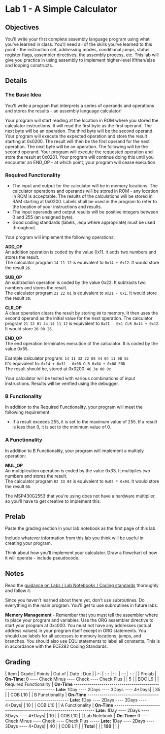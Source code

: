 # Lab 1 - A Simple Calculator

## Objectives

You'll write your first complete assembly language program using what you've learned in class.  You'll need all of the skills you've learned to this point - the instruction set, addressing modes, conditional jumps, status register flags, assembler directives, the assembly process, etc.  This lab will give you practice in using assembly to implement higher-level if/then/else and looping constructs.

## Details

### The Basic Idea

You'll write a program that interprets a series of operands and operations and stores the results - an assembly language calculator!

Your program will start reading at the location in ROM where you stored the calculator instructions.  It will read the first byte as the first operand.  The next byte will be an operation.  The third byte will be the second operand.  Your program will execute the expected operation and store the result starting at 0x0200.  The result will then be the first operand for the next operation.  The next byte will be an operation.  The following will be the second operand.  Your program will execute the requested operation and store the result at 0x0201.  Your program will continue doing this until you encounter an END_OP - at which point, your program will cease execution.

### Required Functionality

- The input and output for the calculator will be in memory locations.  The calculator operations and operands will be stored in ROM - any location in ROM is acceptable.  The results of the calculations will be stored in RAM starting at 0x0200.  Labels shall be used in the program to refer to the location of your instructions and results.
- The input operands and output results will be positive integers between 0 and 255 (an unsigned byte).
- Good coding standards (labels, .equ where appropriate) must be used throughout.

Your program will implement the following operations:

**ADD_OP**  
An addition operation is coded by the value 0x11.  It adds two numbers and stores the result.  
The calculator program `14 11 12` is equivalent to `0x14 + 0x12`.  It would store the result `26`.

**SUB_OP**  
An subtraction operation is coded by the value 0x22.  It subtracts two numbers and stores the result.  
The calculator program `21 22 01` is equivalent to `0x21 - 0x1`.  It would store the result `20`.

**CLR_OP**  
A clear operation clears the result by storing `00` to memory.  It then uses the second operand as the initial value for the next operation.
The calculator program `21 22 01 44 14 11 12` is equivalent to `0x21 - 0x1 CLR 0x14 + 0x12`.  It would store `20 00 26`.

**END_OP**  
The end operation terminates execution of the calculator.  It is coded by the value 0x55.

Example calculator program: `14 11 32 22 08 44 04 11 08 55`  
It's equivalent to: `0x14 + 0x32 - 0x08 CLR 0x04 + 0x08 END`  
The result should be, stored at 0x0200: `46 3e 00 0c`

Your calculator will be tested with various combinations of input instructions.  Results will be verified using the debugger.

### B Functionality

In addition to the Required Functionality, your program will meet the following requirement:

- If a result exceeds 255, it is set to the maximum value of 255.  If a result is less than 0, it is set to the minimum value of 0.

### A Functionality

In addition to B Functionality, your program will implement a multiply operation:

**MUL_OP**  
An multiplication operation is coded by the value 0x33.  It multiplies two numbers and stores the result.  
The calculator program `02 33 04` is equivalent to `0x02 * 0x04`.  It would store the result `08`.

The MSP430G2553 that you're using does not have a hardware multiplier, so you'll have to get creative to implement this.

## Prelab

Paste the grading section in your lab notebook as the first page of this lab.

Include whatever information from this lab you think will be useful in creating your program.

Think about how you'll implement your calculator.  Draw a flowchart of how it will operate - include pseudocode.

## Notes

Read the [guidance on Labs / Lab Notebooks / Coding standards](/ECE382/notes/labs.html) thoroughly and follow it.

Since you haven't learned about them yet, don't use subroutines.  Do everything in the main program.  You'll get to use subroutines in future labs.

**Memory Management** - Remember that you must tell the assembler where to place your program and variables.  Use the ORG assembler directive to start your program at 0xc000.  You must not have any addresses (actual address values) in your program itself except in ORG statements.  You should use labels for all accesses to memory locations, jumps, and branches.  You should also use EQU statements to label all constants.  This is in accordance with the ECE382 Coding Standards.

## Grading

| Item | Grade | Points | Out of | Date | Due |
|:-: | :-: | :-: | :-: | :-: |
| Prelab | **On-Time:** 0 ---- Check Minus ---- Check ---- Check Plus | | 5 | | BOC L9 |
| Required Functionality | **On-Time** -------------------------------------------------------------------- **Late:** 1Day ---- 2Days ---- 3Days ---- 4+Days| | 35 | | COB L10 |
| B Functionality | **On-Time** -------------------------------------------------------------------- **Late:** 1Day ---- 2Days ---- 3Days ---- 4+Days| | 10 | | COB L10 |
| A Functionality | **On-Time** -------------------------------------------------------------------- **Late:** 1Day ---- 2Days ---- 3Days ---- 4+Days| | 10 | | COB L10 |
| Lab Notebook | **On-Time:** 0 ---- Check Minus ---- Check ---- Check Plus ----- **Late:** 1Day ---- 2Days ---- 3Days ---- 4+Days| | 40 | | COB L11 |
| **Total** | | | **100** | | |
